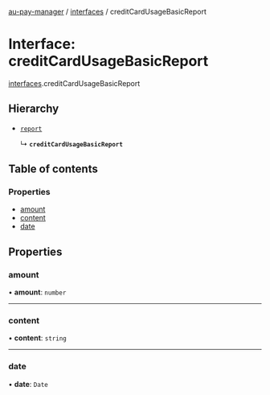 [au-pay-manager](../README.md) / [interfaces](../modules/interfaces.md) / creditCardUsageBasicReport

# Interface: creditCardUsageBasicReport

[interfaces](../modules/interfaces.md).creditCardUsageBasicReport

## Hierarchy

- [`report`](interfaces.report.md)

  ↳ **`creditCardUsageBasicReport`**

## Table of contents

### Properties

- [amount](interfaces.creditCardUsageBasicReport.md#amount)
- [content](interfaces.creditCardUsageBasicReport.md#content)
- [date](interfaces.creditCardUsageBasicReport.md#date)

## Properties

### amount

• **amount**: `number`

___

### content

• **content**: `string`

___

### date

• **date**: `Date`
